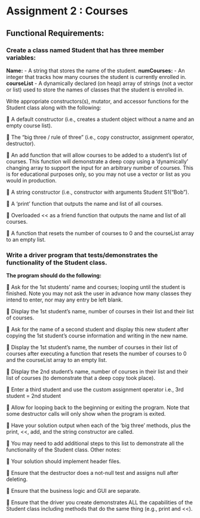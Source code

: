 # Assignment 2 : Courses

## Functional Requirements:

### Create a class named Student that has three member variables:

**Name:** - A string that stores the name of the student.
**numCourses:** - An integer that tracks how many courses the student is currently enrolled in.
**courseList** - A dynamically declared (on heap) array of strings (not a vector or list) used to store
the names of classes that the student is enrolled in.

Write appropriate constructors(s), mutator, and accessor functions for the Student class along with the
following:

 A default constructor (i.e., creates a student object without a name and an empty course list).

 The “big three / rule of three” (i.e., copy constructor, assignment operator, destructor).

 An add function that will allow courses to be added to a student’s list of courses. This function
will demonstrate a deep copy using a ‘dynamically’ changing array to support the input for an
arbitrary number of courses. This is for educational purposes only, so you may not use a vector
or list as you would in production.

 A string constructor (i.e., constructor with arguments Student S1(“Bob”).

 A ‘print’ function that outputs the name and list of all courses.

 Overloaded << as a friend function that outputs the name and list of all courses.

 A function that resets the number of courses to 0 and the courseList array to an empty list.

### Write a driver program that tests/demonstrates the functionality of the Student class.
**The program should do the following:**

 Ask for the 1st students’ name and courses; looping until the student is finished. Note you may
not ask the user in advance how many classes they intend to enter, nor may any entry be left
blank.

 Display the 1st student’s name, number of courses in their list and their list of courses.

 Ask for the name of a second student and display this new student after copying the 1st student’s
course information and writing in the new name.

 Display the 1st student’s name, the number of courses in their list of courses after executing a
function that resets the number of courses to 0 and the courseList array to an empty list.

 Display the 2nd student’s name, number of courses in their list and their list of courses (to
demonstrate that a deep copy took place).

 Enter a third student and use the custom assignment operator i.e., 3rd student = 2nd student

 Allow for looping back to the beginning or exiting the program. Note that some destructor calls
will only show when the program is exited.

 Have your solution output when each of the ‘big three’ methods, plus the print, <<, add, and the
string constructor are called.

 You may need to add additional steps to this list to demonstrate all the functionality of the
Student class.
Other notes:

 Your solution should implement header files.

 Ensure that the destructor does a not-null test and assigns null after deleting.

 Ensure that the business logic and GUI are separate.

 Ensure that the driver you create demonstrates ALL the capabilities of the Student class
including methods that do the same thing (e.g., print and <<).